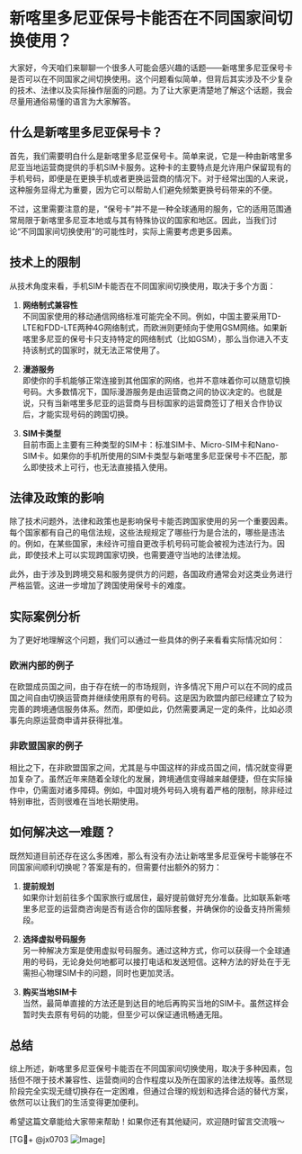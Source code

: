 # 新喀里多尼亚保号卡能否在不同国家间切换使用？

大家好，今天咱们来聊聊一个很多人可能会感兴趣的话题——新喀里多尼亚保号卡是否可以在不同国家之间切换使用。这个问题看似简单，但背后其实涉及不少复杂的技术、法律以及实际操作层面的问题。为了让大家更清楚地了解这个话题，我会尽量用通俗易懂的语言为大家解答。

## 什么是新喀里多尼亚保号卡？

首先，我们需要明白什么是新喀里多尼亚保号卡。简单来说，它是一种由新喀里多尼亚当地运营商提供的手机SIM卡服务。这种卡的主要特点是允许用户保留现有的手机号码，即便是在更换手机或者更换运营商的情况下。对于经常出国的人来说，这种服务显得尤为重要，因为它可以帮助人们避免频繁更换号码带来的不便。

不过，这里需要注意的是，“保号卡”并不是一种全球通用的服务，它的适用范围通常局限于新喀里多尼亚本地或与其有特殊协议的国家和地区。因此，当我们讨论“不同国家间切换使用”的可能性时，实际上需要考虑更多因素。

## 技术上的限制

从技术角度来看，手机SIM卡能否在不同国家间切换使用，取决于多个方面：

1. **网络制式兼容性**  
   不同国家使用的移动通信网络标准可能完全不同。例如，中国主要采用TD-LTE和FDD-LTE两种4G网络制式，而欧洲则更倾向于使用GSM网络。如果新喀里多尼亚的保号卡只支持特定的网络制式（比如GSM），那么当你进入不支持该制式的国家时，就无法正常使用了。

2. **漫游服务**  
   即使你的手机能够正常连接到其他国家的网络，也并不意味着你可以随意切换号码。大多数情况下，国际漫游服务是由运营商之间的协议决定的。也就是说，只有当新喀里多尼亚的运营商与目标国家的运营商签订了相关合作协议后，才能实现号码的跨国切换。

3. **SIM卡类型**  
   目前市面上主要有三种类型的SIM卡：标准SIM卡、Micro-SIM卡和Nano-SIM卡。如果你的手机所使用的SIM卡类型与新喀里多尼亚保号卡不匹配，那么即使技术上可行，也无法直接插入使用。

## 法律及政策的影响

除了技术问题外，法律和政策也是影响保号卡能否跨国家使用的另一个重要因素。每个国家都有自己的电信法规，这些法规规定了哪些行为是合法的，哪些是违法的。例如，在某些国家，未经许可擅自更改手机号码可能会被视为违法行为。因此，即使技术上可以实现跨国家切换，也需要遵守当地的法律法规。

此外，由于涉及到跨境交易和服务提供方的问题，各国政府通常会对这类业务进行严格监管。这进一步增加了跨国使用保号卡的难度。

## 实际案例分析

为了更好地理解这个问题，我们可以通过一些具体的例子来看看实际情况如何：

### 欧洲内部的例子

在欧盟成员国之间，由于存在统一的市场规则，许多情况下用户可以在不同的成员国之间自由切换运营商并继续使用原有的号码。这是因为欧盟内部已经建立了较为完善的跨境通信服务体系。然而，即便如此，仍然需要满足一定的条件，比如必须事先向原运营商申请并获得批准。

### 非欧盟国家的例子

相比之下，在非欧盟国家之间，尤其是与中国这样的非成员国之间，情况就变得更加复杂了。虽然近年来随着全球化的发展，跨境通信变得越来越便捷，但在实际操作中，仍需面对诸多障碍。例如，中国对境外号码入境有着严格的限制，除非经过特别审批，否则很难在当地长期使用。

## 如何解决这一难题？

既然知道目前还存在这么多困难，那么有没有办法让新喀里多尼亚保号卡能够在不同国家间顺利切换呢？答案是有的，但需要付出额外的努力：

1. **提前规划**  
   如果你计划前往多个国家旅行或居住，最好提前做好充分准备。比如联系新喀里多尼亚的运营商咨询是否有适合你的国际套餐，并确保你的设备支持所需频段。

2. **选择虚拟号码服务**  
   另一种解决方案是使用虚拟号码服务。通过这种方式，你可以获得一个全球通用的号码，无论身处何地都可以接打电话和发送短信。这种方法的好处在于无需担心物理SIM卡的问题，同时也更加灵活。

3. **购买当地SIM卡**  
   当然，最简单直接的方法还是到达目的地后再购买当地的SIM卡。虽然这样会暂时失去原有号码的功能，但至少可以保证通讯畅通无阻。

## 总结

综上所述，新喀里多尼亚保号卡能否在不同国家间切换使用，取决于多种因素，包括但不限于技术兼容性、运营商间的合作程度以及所在国家的法律法规等。虽然现阶段完全实现无缝切换存在一定困难，但通过合理的规划和选择合适的替代方案，依然可以让我们的生活变得更加便利。

希望这篇文章能给大家带来帮助！如果你还有其他疑问，欢迎随时留言交流哦～

[TG💪+ @jx0703 ![Image](https://github.com/user-attachments/assets/dbca1d08-cadb-493c-b0ec-ad6f7a83f270)]